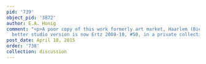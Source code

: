 ```yaml
---
pid: '739'
object_pid: '3872'
author: E.A. Honig
comment: "<p>A poor copy of this work formerly art market, Haarlem (Bier, 1966). Another,
  better studio version is now Ertz 2008-10, #50, in a private collection in Marseille.</p>"
post_date: April 18, 2015
order: '738'
collection: discussion
---
```

